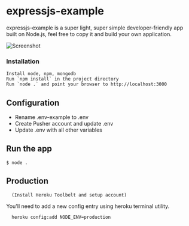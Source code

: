 # expressjs-example

expressjs-example is a super light, super simple developer-friendly app built on Node.js, feel free to copy it and build your own application. 

![Screenshot](https://raw.github.com/csanz/nodejs-blog/master/public/images/sample.png)

### Installation

    Install node, npm, mongodb
    Run `npm install` in the project directory
    Run `node .` and point your browser to http://localhost:3000

## Configuration

* Rename .env-example to .env
* Create Pusher account and update .env
* Update .env with all other variables

## Run the app

    $ node .

## Production

      (Install Heroku Toolbelt and setup account)

You'll need to add a new config entry using heroku terminal utility. 

      heroku config:add NODE_ENV=production
